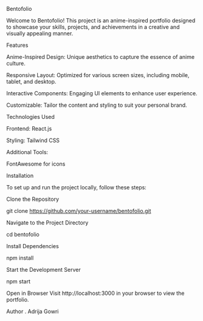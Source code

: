 Bentofolio

Welcome to Bentofolio! This project is an anime-inspired portfolio designed to showcase your skills, projects, and achievements in a creative and visually appealing manner.

Features

Anime-Inspired Design: Unique aesthetics to capture the essence of anime culture.

Responsive Layout: Optimized for various screen sizes, including mobile, tablet, and desktop.

Interactive Components: Engaging UI elements to enhance user experience.

Customizable: Tailor the content and styling to suit your personal brand.

Technologies Used

Frontend: React.js

Styling: Tailwind CSS

Additional Tools:

FontAwesome for icons


Installation

To set up and run the project locally, follow these steps:

Clone the Repository

git clone https://github.com/your-username/bentofolio.git

Navigate to the Project Directory

cd bentofolio

Install Dependencies

npm install

Start the Development Server

npm start

Open in Browser
Visit http://localhost:3000 in your browser to view the portfolio.

Author
. Adrija Gowri
